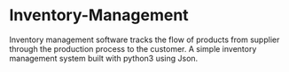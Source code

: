 # Inventory-Management
Inventory management software tracks the flow of products from supplier through the production process to the customer.
A simple inventory management system built with python3 using Json.
